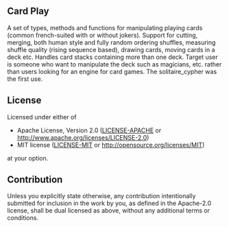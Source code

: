 ## Card Play

A set of types, methods and functions for manipulating playing cards (common french-suited with or
without jokers). Support for cutting, merging, both human style and fully random ordering shuffles,
measuring shuffle quality (rising sequence based), drawing cards, moving cards in a deck
etc.  Handles card stacks containing more than one deck.
Target user is someone who want to manipulate the deck such as magicians, etc.
rather than users looking for an engine for card games.  The solitaire_cypher was the first
use.

## License

Licensed under either of

* Apache License, Version 2.0
  ([LICENSE-APACHE](LICENSE-APACHE) or http://www.apache.org/licenses/LICENSE-2.0)
* MIT license
  ([LICENSE-MIT](LICENSE-MIT) or http://opensource.org/licenses/MIT)

at your option.

## Contribution

Unless you explicitly state otherwise, any contribution intentionally submitted
for inclusion in the work by you, as defined in the Apache-2.0 license, shall be
dual licensed as above, without any additional terms or conditions.
